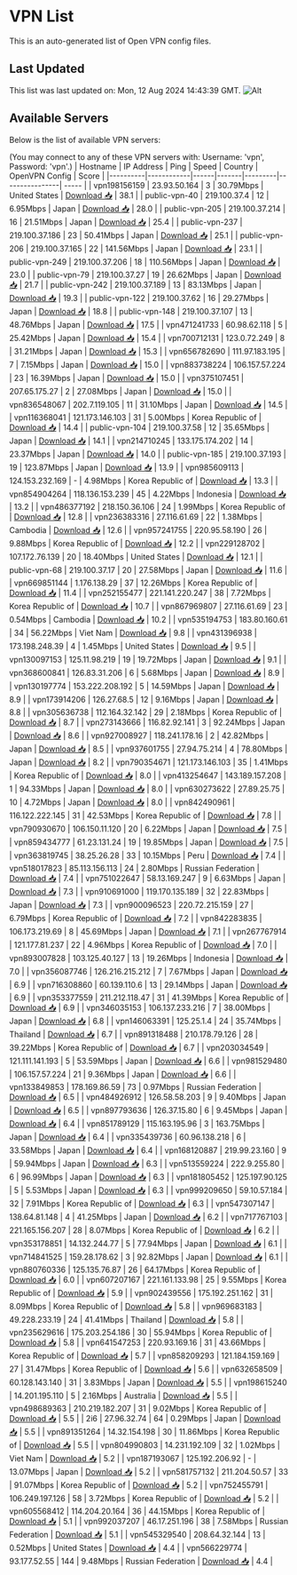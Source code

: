 # VPN List

This is an auto-generated list of Open VPN config files.

## Last Updated

This list was last updated on: Mon, 12 Aug 2024 14:43:39 GMT.
![Alt](https://repobeats.axiom.co/api/embed/186b98318ef1479477931607c1ad7d823f12451f.svg "Repobeats analytics image")

## Available Servers

Below is the list of available VPN servers:

(You may connect to any of these VPN servers with: Username: 'vpn', Password: 'vpn'.)
| Hostname | IP Address | Ping | Speed | Country | OpenVPN Config | Score |
|----------|------------|------|-------|---------|----------------| ----- |
| vpn198156159 | 23.93.50.164 | 3 | 30.79Mbps | United States | [Download 📥](./configs/server_0_US.ovpn) | 38.1 |
| public-vpn-40 | 219.100.37.4 | 12 | 6.95Mbps | Japan | [Download 📥](./configs/server_1_JP.ovpn) | 28.0 |
| public-vpn-205 | 219.100.37.214 | 16 | 21.51Mbps | Japan | [Download 📥](./configs/server_2_JP.ovpn) | 25.4 |
| public-vpn-237 | 219.100.37.186 | 23 | 50.41Mbps | Japan | [Download 📥](./configs/server_3_JP.ovpn) | 25.1 |
| public-vpn-206 | 219.100.37.165 | 22 | 141.56Mbps | Japan | [Download 📥](./configs/server_4_JP.ovpn) | 23.1 |
| public-vpn-249 | 219.100.37.206 | 18 | 110.56Mbps | Japan | [Download 📥](./configs/server_5_JP.ovpn) | 23.0 |
| public-vpn-79 | 219.100.37.27 | 19 | 26.62Mbps | Japan | [Download 📥](./configs/server_6_JP.ovpn) | 21.7 |
| public-vpn-242 | 219.100.37.189 | 13 | 83.13Mbps | Japan | [Download 📥](./configs/server_7_JP.ovpn) | 19.3 |
| public-vpn-122 | 219.100.37.62 | 16 | 29.27Mbps | Japan | [Download 📥](./configs/server_8_JP.ovpn) | 18.8 |
| public-vpn-148 | 219.100.37.107 | 13 | 48.76Mbps | Japan | [Download 📥](./configs/server_9_JP.ovpn) | 17.5 |
| vpn471241733 | 60.98.62.118 | 5 | 25.42Mbps | Japan | [Download 📥](./configs/server_10_JP.ovpn) | 15.4 |
| vpn700712131 | 123.0.72.249 | 8 | 31.21Mbps | Japan | [Download 📥](./configs/server_11_JP.ovpn) | 15.3 |
| vpn656782690 | 111.97.183.195 | 7 | 7.15Mbps | Japan | [Download 📥](./configs/server_12_JP.ovpn) | 15.0 |
| vpn883738224 | 106.157.57.224 | 23 | 16.39Mbps | Japan | [Download 📥](./configs/server_13_JP.ovpn) | 15.0 |
| vpn375107451 | 207.65.175.27 | 2 | 27.08Mbps | Japan | [Download 📥](./configs/server_14_JP.ovpn) | 15.0 |
| vpn836548067 | 202.7.119.105 | 11 | 31.10Mbps | Japan | [Download 📥](./configs/server_15_JP.ovpn) | 14.5 |
| vpn116368041 | 121.173.146.103 | 31 | 5.00Mbps | Korea Republic of | [Download 📥](./configs/server_16_KR.ovpn) | 14.4 |
| public-vpn-104 | 219.100.37.58 | 12 | 35.65Mbps | Japan | [Download 📥](./configs/server_17_JP.ovpn) | 14.1 |
| vpn214710245 | 133.175.174.202 | 14 | 23.37Mbps | Japan | [Download 📥](./configs/server_18_JP.ovpn) | 14.0 |
| public-vpn-185 | 219.100.37.193 | 19 | 123.87Mbps | Japan | [Download 📥](./configs/server_19_JP.ovpn) | 13.9 |
| vpn985609113 | 124.153.232.169 | - | 4.98Mbps | Korea Republic of | [Download 📥](./configs/server_20_KR.ovpn) | 13.3 |
| vpn854904264 | 118.136.153.239 | 45 | 4.22Mbps | Indonesia | [Download 📥](./configs/server_21_ID.ovpn) | 13.2 |
| vpn486377192 | 218.150.36.106 | 24 | 1.99Mbps | Korea Republic of | [Download 📥](./configs/server_22_KR.ovpn) | 12.8 |
| vpn236383316 | 27.116.61.69 | 22 | 1.38Mbps | Cambodia | [Download 📥](./configs/server_23_KH.ovpn) | 12.6 |
| vpn957241755 | 220.95.58.190 | 26 | 9.88Mbps | Korea Republic of | [Download 📥](./configs/server_24_KR.ovpn) | 12.2 |
| vpn229128702 | 107.172.76.139 | 20 | 18.40Mbps | United States | [Download 📥](./configs/server_25_US.ovpn) | 12.1 |
| public-vpn-68 | 219.100.37.17 | 20 | 27.58Mbps | Japan | [Download 📥](./configs/server_26_JP.ovpn) | 11.6 |
| vpn669851144 | 1.176.138.29 | 37 | 12.26Mbps | Korea Republic of | [Download 📥](./configs/server_27_KR.ovpn) | 11.4 |
| vpn252155477 | 221.141.220.247 | 38 | 7.72Mbps | Korea Republic of | [Download 📥](./configs/server_28_KR.ovpn) | 10.7 |
| vpn867969807 | 27.116.61.69 | 23 | 0.54Mbps | Cambodia | [Download 📥](./configs/server_29_KH.ovpn) | 10.2 |
| vpn535194753 | 183.80.160.61 | 34 | 56.22Mbps | Viet Nam | [Download 📥](./configs/server_30_VN.ovpn) | 9.8 |
| vpn431396938 | 173.198.248.39 | 4 | 1.45Mbps | United States | [Download 📥](./configs/server_31_US.ovpn) | 9.5 |
| vpn130097153 | 125.11.98.219 | 19 | 19.72Mbps | Japan | [Download 📥](./configs/server_32_JP.ovpn) | 9.1 |
| vpn368600841 | 126.83.31.206 | 6 | 5.68Mbps | Japan | [Download 📥](./configs/server_33_JP.ovpn) | 8.9 |
| vpn130197774 | 153.222.208.192 | 5 | 14.59Mbps | Japan | [Download 📥](./configs/server_34_JP.ovpn) | 8.9 |
| vpn173914206 | 126.27.68.5 | 12 | 9.16Mbps | Japan | [Download 📥](./configs/server_35_JP.ovpn) | 8.8 |
| vpn305636738 | 112.164.32.142 | 29 | 2.18Mbps | Korea Republic of | [Download 📥](./configs/server_36_KR.ovpn) | 8.7 |
| vpn273143666 | 116.82.92.141 | 3 | 92.24Mbps | Japan | [Download 📥](./configs/server_37_JP.ovpn) | 8.6 |
| vpn927008927 | 118.241.178.16 | 2 | 42.82Mbps | Japan | [Download 📥](./configs/server_38_JP.ovpn) | 8.5 |
| vpn937601755 | 27.94.75.214 | 4 | 78.80Mbps | Japan | [Download 📥](./configs/server_39_JP.ovpn) | 8.2 |
| vpn790354671 | 121.173.146.103 | 35 | 1.41Mbps | Korea Republic of | [Download 📥](./configs/server_40_KR.ovpn) | 8.0 |
| vpn413254647 | 143.189.157.208 | 1 | 94.33Mbps | Japan | [Download 📥](./configs/server_41_JP.ovpn) | 8.0 |
| vpn630273622 | 27.89.25.75 | 10 | 4.72Mbps | Japan | [Download 📥](./configs/server_42_JP.ovpn) | 8.0 |
| vpn842490961 | 116.122.222.145 | 31 | 42.53Mbps | Korea Republic of | [Download 📥](./configs/server_43_KR.ovpn) | 7.8 |
| vpn790930670 | 106.150.11.120 | 20 | 6.22Mbps | Japan | [Download 📥](./configs/server_44_JP.ovpn) | 7.5 |
| vpn859434777 | 61.23.131.24 | 19 | 19.85Mbps | Japan | [Download 📥](./configs/server_45_JP.ovpn) | 7.5 |
| vpn363819745 | 38.25.26.28 | 33 | 10.15Mbps | Peru | [Download 📥](./configs/server_46_PE.ovpn) | 7.4 |
| vpn518017823 | 85.113.156.113 | 24 | 2.80Mbps | Russian Federation | [Download 📥](./configs/server_47_RU.ovpn) | 7.4 |
| vpn751022647 | 58.13.169.247 | 9 | 6.63Mbps | Japan | [Download 📥](./configs/server_48_JP.ovpn) | 7.3 |
| vpn910691000 | 119.170.135.189 | 32 | 22.83Mbps | Japan | [Download 📥](./configs/server_49_JP.ovpn) | 7.3 |
| vpn900096523 | 220.72.215.159 | 27 | 6.79Mbps | Korea Republic of | [Download 📥](./configs/server_50_KR.ovpn) | 7.2 |
| vpn842283835 | 106.173.219.69 | 8 | 45.69Mbps | Japan | [Download 📥](./configs/server_51_JP.ovpn) | 7.1 |
| vpn267767914 | 121.177.81.237 | 22 | 4.96Mbps | Korea Republic of | [Download 📥](./configs/server_52_KR.ovpn) | 7.0 |
| vpn893007828 | 103.125.40.127 | 13 | 19.26Mbps | Indonesia | [Download 📥](./configs/server_53_ID.ovpn) | 7.0 |
| vpn356087746 | 126.216.215.212 | 7 | 7.67Mbps | Japan | [Download 📥](./configs/server_54_JP.ovpn) | 6.9 |
| vpn716308860 | 60.139.110.6 | 13 | 29.14Mbps | Japan | [Download 📥](./configs/server_55_JP.ovpn) | 6.9 |
| vpn353377559 | 211.212.118.47 | 31 | 41.39Mbps | Korea Republic of | [Download 📥](./configs/server_56_KR.ovpn) | 6.9 |
| vpn346035153 | 106.137.233.216 | 7 | 38.00Mbps | Japan | [Download 📥](./configs/server_57_JP.ovpn) | 6.8 |
| vpn146063391 | 125.25.1.4 | 24 | 35.74Mbps | Thailand | [Download 📥](./configs/server_58_TH.ovpn) | 6.7 |
| vpn891318488 | 210.178.79.126 | 28 | 39.22Mbps | Korea Republic of | [Download 📥](./configs/server_59_KR.ovpn) | 6.7 |
| vpn203034549 | 121.111.141.193 | 5 | 53.59Mbps | Japan | [Download 📥](./configs/server_60_JP.ovpn) | 6.6 |
| vpn981529480 | 106.157.57.224 | 21 | 9.36Mbps | Japan | [Download 📥](./configs/server_61_JP.ovpn) | 6.6 |
| vpn133849853 | 178.169.86.59 | 73 | 0.97Mbps | Russian Federation | [Download 📥](./configs/server_62_RU.ovpn) | 6.5 |
| vpn484926912 | 126.58.58.203 | 9 | 9.40Mbps | Japan | [Download 📥](./configs/server_63_JP.ovpn) | 6.5 |
| vpn897793636 | 126.37.15.80 | 6 | 9.45Mbps | Japan | [Download 📥](./configs/server_64_JP.ovpn) | 6.4 |
| vpn851789129 | 115.163.195.96 | 3 | 163.75Mbps | Japan | [Download 📥](./configs/server_65_JP.ovpn) | 6.4 |
| vpn335439736 | 60.96.138.218 | 6 | 33.58Mbps | Japan | [Download 📥](./configs/server_66_JP.ovpn) | 6.4 |
| vpn168120887 | 219.99.23.160 | 9 | 59.94Mbps | Japan | [Download 📥](./configs/server_67_JP.ovpn) | 6.3 |
| vpn513559224 | 222.9.255.80 | 6 | 96.99Mbps | Japan | [Download 📥](./configs/server_68_JP.ovpn) | 6.3 |
| vpn181805452 | 125.197.90.125 | 5 | 5.53Mbps | Japan | [Download 📥](./configs/server_69_JP.ovpn) | 6.3 |
| vpn999209650 | 59.10.57.184 | 32 | 7.91Mbps | Korea Republic of | [Download 📥](./configs/server_70_KR.ovpn) | 6.3 |
| vpn547307147 | 138.64.81.148 | 4 | 41.25Mbps | Japan | [Download 📥](./configs/server_71_JP.ovpn) | 6.2 |
| vpn717767103 | 221.165.156.207 | 28 | 8.07Mbps | Korea Republic of | [Download 📥](./configs/server_72_KR.ovpn) | 6.2 |
| vpn353178851 | 14.132.244.77 | 5 | 77.94Mbps | Japan | [Download 📥](./configs/server_73_JP.ovpn) | 6.1 |
| vpn714841525 | 159.28.178.62 | 3 | 92.82Mbps | Japan | [Download 📥](./configs/server_74_JP.ovpn) | 6.1 |
| vpn880760336 | 125.135.76.87 | 26 | 64.17Mbps | Korea Republic of | [Download 📥](./configs/server_75_KR.ovpn) | 6.0 |
| vpn607207167 | 221.161.133.98 | 25 | 9.55Mbps | Korea Republic of | [Download 📥](./configs/server_76_KR.ovpn) | 5.9 |
| vpn902439556 | 175.192.251.162 | 31 | 8.09Mbps | Korea Republic of | [Download 📥](./configs/server_77_KR.ovpn) | 5.8 |
| vpn969683183 | 49.228.233.19 | 24 | 41.41Mbps | Thailand | [Download 📥](./configs/server_78_TH.ovpn) | 5.8 |
| vpn235629616 | 175.203.254.186 | 30 | 55.94Mbps | Korea Republic of | [Download 📥](./configs/server_79_KR.ovpn) | 5.8 |
| vpn641547253 | 220.93.169.16 | 31 | 43.66Mbps | Korea Republic of | [Download 📥](./configs/server_80_KR.ovpn) | 5.7 |
| vpn858209293 | 121.184.159.169 | 27 | 31.47Mbps | Korea Republic of | [Download 📥](./configs/server_81_KR.ovpn) | 5.6 |
| vpn632658509 | 60.128.143.140 | 31 | 3.83Mbps | Japan | [Download 📥](./configs/server_82_JP.ovpn) | 5.5 |
| vpn198615240 | 14.201.195.110 | 5 | 2.16Mbps | Australia | [Download 📥](./configs/server_83_AU.ovpn) | 5.5 |
| vpn498689363 | 210.219.182.207 | 31 | 9.02Mbps | Korea Republic of | [Download 📥](./configs/server_84_KR.ovpn) | 5.5 |
| 2i6 | 27.96.32.74 | 64 | 0.29Mbps | Japan | [Download 📥](./configs/server_85_JP.ovpn) | 5.5 |
| vpn891351264 | 14.32.154.198 | 30 | 11.86Mbps | Korea Republic of | [Download 📥](./configs/server_86_KR.ovpn) | 5.5 |
| vpn804990803 | 14.231.192.109 | 32 | 1.02Mbps | Viet Nam | [Download 📥](./configs/server_87_VN.ovpn) | 5.2 |
| vpn187193067 | 125.192.206.92 | - | 13.07Mbps | Japan | [Download 📥](./configs/server_88_JP.ovpn) | 5.2 |
| vpn581757132 | 211.204.50.57 | 33 | 91.07Mbps | Korea Republic of | [Download 📥](./configs/server_89_KR.ovpn) | 5.2 |
| vpn752455791 | 106.249.197.126 | 58 | 3.72Mbps | Korea Republic of | [Download 📥](./configs/server_90_KR.ovpn) | 5.2 |
| vpn605568412 | 114.204.20.164 | 36 | 44.15Mbps | Korea Republic of | [Download 📥](./configs/server_91_KR.ovpn) | 5.1 |
| vpn992037207 | 46.17.251.196 | 38 | 7.58Mbps | Russian Federation | [Download 📥](./configs/server_92_RU.ovpn) | 5.1 |
| vpn545329540 | 208.64.32.144 | 13 | 0.52Mbps | United States | [Download 📥](./configs/server_93_US.ovpn) | 4.4 |
| vpn566229774 | 93.177.52.55 | 144 | 9.48Mbps | Russian Federation | [Download 📥](./configs/server_94_RU.ovpn) | 4.4 |
